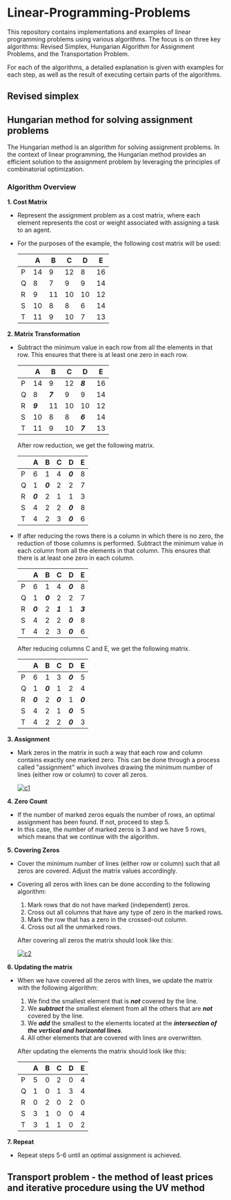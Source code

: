 # Linear-Programming-Problems
This repository contains implementations and examples of linear programming problems using various algorithms. The focus is on three key algorithms: Revised Simplex, Hungarian Algorithm for Assignment Problems, and the Transportation Problem.

For each of the algorithms, a detailed explanation is given with examples for each step, as well as the result of executing certain parts of the algorithms.

## Revised simplex

## Hungarian method for solving assignment problems
The Hungarian method is an algorithm for solving assignment problems. In the context of linear programming, the Hungarian method provides an efficient solution to the assignment problem by leveraging the principles of combinatorial optimization.

### Algorithm Overview
**1. Cost Matrix**
- Represent the assignment problem as a cost matrix, where each element represents the cost or weight associated with assigning a task to an agent.
- For the purposes of the example, the following cost matrix will be used:

  |     | A | B | C | D | E |
  |-----|---|---|---|---|---|
  | P | 14 | 9 | 12 | 8 | 16 |
  | Q | 8 | 7 | 9 | 9 | 14 |
  | R | 9 | 11 | 10 | 10 | 12 |
  | S | 10 | 8 | 8 | 6 | 14 |
  | T | 11 | 9 | 10 | 7 | 13 |

**2. Matrix Transformation**
- Subtract the minimum value in each row from all the elements in that row. This ensures that there is at least one zero in each row.
  
  |     | A | B | C | D | E |                        
  |-----|---|---|---|---|---|
  | P | 14 | 9 | 12 | ***8*** | 16 |
  | Q | 8 | ***7*** | 9 | 9 | 14 |      
  | R | ***9*** | 11 | 10 | 10 | 12 |
  | S | 10 | 8 | 8 | ***6*** | 14 |
  | T | 11 | 9 | 10 | ***7*** | 13 |
  
  After row reduction, we get the following matrix.
  
  |     | A | B | C | D | E |                        
  |-----|---|---|---|---|---|
  | P | 6 | 1 | 4 | ***0*** | 8 |
  | Q | 1 | ***0*** | 2 | 2 | 7 |      
  | R | ***0*** | 2 | 1 | 1 | 3 |
  | S | 4 | 2 | 2 | ***0*** | 8 |
  | T | 4 | 2 | 3 | ***0*** | 6 |
  
- If after reducing the rows there is a column in which there is no zero, the reduction of those columns is performed. Subtract the minimum value in each column from all the elements in that column. This ensures that there is at least one zero in each column.

  |     | A | B | C | D | E |                        
  |-----|---|---|---|---|---|
  | P | 6 | 1 | 4 | ***0*** | 8 |
  | Q | 1 | ***0*** | 2 | 2 | 7 |      
  | R | ***0*** | 2 | ***1*** | 1 | ***3*** |
  | S | 4 | 2 | 2 | ***0*** | 8 |
  | T | 4 | 2 | 3 | ***0*** | 6 |
  
  After reducing columns C and E, we get the following matrix.
  
  |     | A | B | C | D | E |                        
  |-----|---|---|---|---|---|
  | P | 6 | 1 | 3 | ***0*** | 5 |
  | Q | 1 | ***0*** | 1 | 2 | 4 |      
  | R | ***0*** | 2 | ***0*** | 1 | ***0*** |
  | S | 4 | 2 | 1 | ***0*** | 5 |
  | T | 4 | 2 | 2 | ***0*** | 3 |
  
**3. Assignment**
- Mark zeros in the matrix in such a way that each row and column contains exactly one marked zero. This can be done through a process called "assignment" which involves drawing the minimum number of lines (either row or column) to cover all zeros.

  <a href='https://postimages.org/' target='_blank'><img src='https://i.postimg.cc/hvrL5dgt/c1.png' border='0' alt='c1'/></a>
  
**4. Zero Count**
- If the number of marked zeros equals the number of rows, an optimal assignment has been found. If not, proceed to step 5.
- In this case, the number of marked zeros is 3 and we have 5 rows, which means that we continue with the algorithm.

**5. Covering Zeros**
- Cover the minimum number of lines (either row or column) such that all zeros are covered. Adjust the matrix values accordingly.
- Covering all zeros with lines can be done according to the following algorithm:
  1. Mark rows that do not have marked (independent) zeros.
  2. Cross out all columns that have any type of zero in the marked rows.
  3. Mark the row that has a zero in the crossed-out column.
  4. Cross out all the unmarked rows.

  After covering all zeros the matrix should look like this:

  <a href='https://postimages.org/' target='_blank'><img src='https://i.postimg.cc/hvznC9V9/c2.png' border='0' alt='c2'/></a>

**6. Updating the matrix**
- When we have covered all the zeros with lines, we update the matrix with the following algorithm:
  1. We find the smallest element that is ***not*** covered by the line.
  2. We ***subtract*** the smallest element from all the others that are ***not*** covered by the line.
  3. We ***add*** the smallest to the elements located at the ***intersection of the vertical and horizontal lines***.
  4. All other elements that are covered with lines are overwritten.

  After updating the elements the matrix should look like this:

  |     | A | B | C | D | E |                        
  |-----|---|---|---|---|---|
  | P | 5 | 0 | 2 | 0 | 4 |
  | Q | 1 | 0 | 1 | 3 | 4 |      
  | R | 0 | 2 | 0 | 2 | 0 |
  | S | 3 | 1 | 0 | 0 | 4 |
  | T | 3 | 1 | 1 | 0 | 2 |
  
**7. Repeat**
- Repeat steps 5-6 until an optimal assignment is achieved.

## Transport problem - the method of least prices and iterative procedure using the UV method

